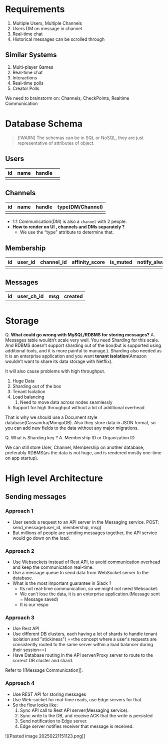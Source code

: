 # Requirements
1. Multiple Users, Multiple Channels
2. Users DM on message in channel
3. Real-time chat
4. Historical messages can be scrolled through

## Similar Systems
1. Multi-player Games
2. Real-time chat
3. Interactions
4. Real-time polls
5. Creator Polls

We need to brainstorm on: Channels, CheckPoints, Realtime Communication

# Database Schema

> [!WARN]
> The schemas can be in SQL or NoSQL, they are just representative of attributes of object.
## Users

| id  | name | handle |     |
| --- | ---- | ------ | --- |
|     |      |        |     |
## Channels

| id  | name | handle | type(DM/Channel) |
| --- | ---- | ------ | ---------------- |
|     |      |        |                  |
- 1:1 Communication(DM) is also a `channel` with 2 people.
- **How to render on UI , channels and DMs separately ?**
	- We use the “type” attribute to determine that.
## Membership

| id  | user_id | channel_id | affinity_score | is_muted | notify_always |
| --- | ------- | ---------- | -------------- | -------- | ------------- |
|     |         |            |                |          |               |
## Messages

| id  | user_ch_id | msg | created |
| --- | ---------- | --- | ------- |
|     |            |     |         |
# Storage
Q. **What could go wrong with MySQL/RDBMS for storing messages?**
A. Messages table wouldn’t scale very well. You need Sharding for this scale. And RDBMS doesn’t support sharding out of the box(but is supported using additional tools, and it is more painful to manage.). Sharding also needed as it is an enterprise application and you want **tenant isolation**(Amazon wouldn’t want to share its data storage with Netflix).

It will also cause problems with high throughput.

1. Huge Data
2. Sharding out of the box
3. Tenant Isolation
4. Load balancing
	1. Need to move data across nodes seamlessly
5. Support for high throughput without a lot of additional overhead

That is why we should use a Document style database(Cassandra/MongoDB). Also they store data in JSON format, so you can add new fields to the data without any major migrations.

Q. What is Sharding key ?
A. Membership ID or Organization ID

We can still store User, Channel, Membership on another database, preferably RDBMS(as the data is not huge, and is rendered mostly one-time on app startup).
# High level Architecture

## Sending messages

### Approach 1
- User sends a request to an API server in the Messaging service.
	POST: send_message(user_id, membership, msg)
- But millions of people are sending messages together, the API service would go down on the load. 
### Approach 2
- Use Websockets instead of Rest API, to avoid communication overhead and keep the communication real-time.
- Use a message queue to send data from WebSocket server to the database.
- What is the most important guarantee in Slack ?
	- Its not real-time communication, so we might not need Websocket.
	- We can’t lose the data, it is an enterprise application.(Message sent = Message saved)
	- It is our respo
### Approach 3
- Use Rest API
- Use different DB clusters, each having a lot of shards to handle tenant isolation and "stickiness"( ==the concept where a user's requests are consistently routed to the same server within a load balancer during their session==)
- Have Database routing in the API server/Proxy server to route to the correct DB cluster and shard.

Refer to [[Message Communication]].

### Approach 4
- Use REST API for storing messages
- Use Web-socket for real-time reads, use Edge servers for that.
- So the flow looks like: 
	1. Sync API call to Rest API server(Messaging service).
	2. Sync write to the DB, and receive ACK that the write is persisted
	3. Send notification to Edge server.
	4. Edge server notifies receiver that message is received.

![[Pasted image 20250221151123.png]]















